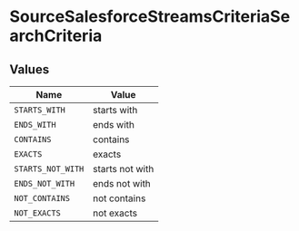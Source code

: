 # SourceSalesforceStreamsCriteriaSearchCriteria


## Values

| Name              | Value             |
| ----------------- | ----------------- |
| `STARTS_WITH`     | starts with       |
| `ENDS_WITH`       | ends with         |
| `CONTAINS`        | contains          |
| `EXACTS`          | exacts            |
| `STARTS_NOT_WITH` | starts not with   |
| `ENDS_NOT_WITH`   | ends not with     |
| `NOT_CONTAINS`    | not contains      |
| `NOT_EXACTS`      | not exacts        |